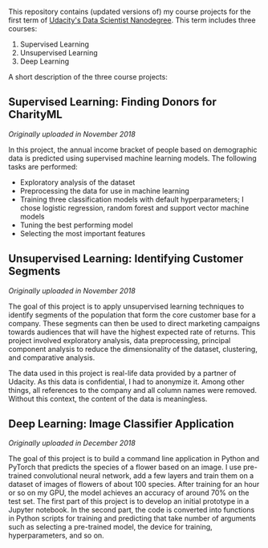 

This repository contains (updated versions of) my course projects for the first term of [Udacity's Data Scientist Nanodegree](https://www.udacity.com/course/data-scientist-nanodegree--nd025). This term includes three courses:

1. Supervised Learning
2. Unsupervised Learning
3. Deep Learning

A short description of the three course projects:


## Supervised Learning: Finding Donors for CharityML

*Originally uploaded in November 2018*

In this project, the annual income bracket of people based on demographic data is predicted using supervised machine learning models. The following tasks are performed:
* Exploratory analysis of the dataset
* Preprocessing the data for use in machine learning
* Training three classification models with default hyperparameters; I chose logistic regression, random forest and support vector machine models
* Tuning the best performing model
* Selecting the most important features


## Unsupervised Learning: Identifying Customer Segments

*Originally uploaded in November 2018*

The goal of this project is to apply unsupervised learning techniques to identify segments of the population that form the core customer base for a company. These segments can then be used to direct marketing campaigns towards audiences that will have the highest expected rate of returns. This project involved exploratory analysis, data preprocessing, principal component analysis to reduce the dimensionality of the dataset, clustering, and comparative analysis.

The data used in this project is real-life data provided by a partner of Udacity. As this data is confidential, I had to anonymize it. Among other things, all references to the company and all column names were removed. Without this context, the content of the data is meaningless.


## Deep Learning: Image Classifier Application

*Originally uploaded in December 2018*

The goal of this project is to build a command line application in Python and PyTorch that predicts the species of a flower based on an image. I use pre-trained convolutional neural network, add a few layers and train them on a dataset of images of flowers of about 100 species. After training for an hour or so on my GPU, the model achieves an accuracy of around 70% on the test set.
The first part of this project is to develop an initial prototype in a Jupyter notebook. In the second part, the code is converted into functions in Python scripts for training and predicting that take number of arguments such as selecting a pre-trained model, the device for training, hyperparameters, and so on.
